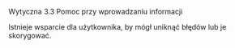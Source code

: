 Wytyczna 3.3 Pomoc przy wprowadzaniu informacji

Istnieje wsparcie dla użytkownika, by mógł uniknąć błędów lub je skorygować.
